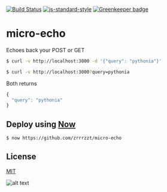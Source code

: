 [![Build Status](https://travis-ci.org/zrrrzzt/micro-echo.svg?branch=master)](https://travis-ci.org/zrrrzzt/micro-echo)
[![js-standard-style](https://img.shields.io/badge/code%20style-standard-brightgreen.svg?style=flat)](https://github.com/feross/standard)
[![Greenkeeper badge](https://badges.greenkeeper.io/zrrrzzt/micro-echo.svg)](https://greenkeeper.io/)

# micro-echo
Echoes back your POST or GET

```bash
$ curl -v http://localhost:3000 -d '{"query": "pythonia"}'
```

```bash
$ curl -v http://localhost:3000?query=pythonia
```

Both returns

```JavaScript
{
  "query": "pythonia"
}
```

## Deploy using [Now](https://zeit.co/now)

```bash
$ now https://github.com/zrrrzzt/micro-echo
```

## License

[MIT](LICENSE)

![alt text](https://robots.kebabstudios.party/micro-echo.png "Robohash image of micro-echo")